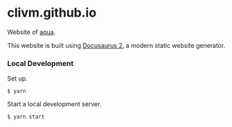 # clivm.github.io

Website of [aqua](https://github.com/clivm/aqua).

This website is built using [Docusaurus 2](https://docusaurus.io/), a modern static website generator.

### Local Development

Set up.

```console
$ yarn
```

Start a local development server.

```console
$ yarn start
```
